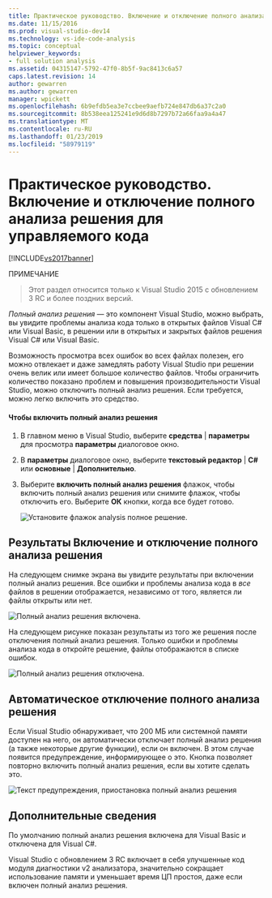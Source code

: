 ```yaml
---
title: Практическое руководство. Включение и отключение полного анализа решения для управляемого кода | Документация Майкрософт
ms.date: 11/15/2016
ms.prod: visual-studio-dev14
ms.technology: vs-ide-code-analysis
ms.topic: conceptual
helpviewer_keywords:
- full solution analysis
ms.assetid: 04315147-5792-47f0-8b5f-9ac8413c6a57
caps.latest.revision: 14
author: gewarren
ms.author: gewarren
manager: wpickett
ms.openlocfilehash: 6b9efdb5ea3e7ccbee9aefb724e847db6a37c2a0
ms.sourcegitcommit: 8b538eea125241e9d6d8b7297b72a66faa9a4a47
ms.translationtype: MT
ms.contentlocale: ru-RU
ms.lasthandoff: 01/23/2019
ms.locfileid: "58979119"
---
```

# <a name="how-to-enable-and-disable-full-solution-analysis-for-managed-code"></a>Практическое руководство. Включение и отключение полного анализа решения для управляемого кода
[!INCLUDE[vs2017banner](../includes/vs2017banner.md)]

ПРИМЕЧАНИЕ
>  Этот раздел относится только к Visual Studio 2015 с обновлением 3 RC и более поздних версий.  
  
 *Полный анализ решения* — это компонент Visual Studio, можно выбрать, вы увидите проблемы анализа кода только в открытых файлов Visual C# или Visual Basic, в решении или в открытых и закрытых файлов решения Visual C# или Visual Basic.  
  
 Возможность просмотра всех ошибок во всех файлах полезен, его можно отвлекает и даже замедлять работу Visual Studio при решении очень велик или имеет большое количество файлов.  Чтобы ограничить количество показано проблем и повышения производительности Visual Studio, можно отключить полный анализ решения. Если требуется, можно легко включить это средство.  
  
#### <a name="to-toggle-full-solution-analysis"></a>Чтобы включить полный анализ решения  
  
1.  В главном меню в Visual Studio, выберите **средства** &#124; **параметры** для просмотра **параметры** диалоговое окно.  
  
2.  В **параметры** диалоговое окно, выберите **текстовый редактор** &#124; **C#** или **основные** &#124; **Дополнительно**.  
  
3.  Выберите **включить полный анализ решения** флажок, чтобы включить полный анализ решения или снимите флажок, чтобы отключить его. Выберите **ОК** кнопки, когда все будет готово.  
  
     ![Установите флажок analysis полное решение. ](../code-quality/media/fsa-toolsoptions.png "FSA_ToolsOptions")  
  
## <a name="results-of-enabling-and-disabling-full-solution-analysis"></a>Результаты Включение и отключение полного анализа решения  
 На следующем снимке экрана вы увидите результаты при включении полный анализ решения. Все ошибки и проблемы анализа кода в *все* файлов в решении отображается, независимо от того, является ли файлы открыты или нет.  
  
 ![Полный анализ решения включена. ](../code-quality/media/fsa-enabled.png "FSA_Enabled")  
  
 На следующем рисунке показан результаты из того же решения после отключения полный анализ решения. Только ошибки и проблемы анализа кода в откройте решение, файлы отображаются в списке ошибок.  
  
 ![Полный анализ решения отключена. ](../code-quality/media/fsa-disabled.png "FSA_Disabled")  
  
## <a name="automatically-disabling-full-solution-analysis"></a>Автоматическое отключение полного анализа решения  
 Если Visual Studio обнаруживает, что 200 МБ или системной памяти доступен на него, он автоматически отключает полный анализ решения (а также некоторые другие функции), если он включен. В этом случае появится предупреждение, информирующее о это. Кнопка позволяет повторно включить полный анализ решения, если вы хотите сделать это.  
  
 ![Текст предупреждения, приостановка полный анализ решения](../code-quality/media/fsa-alert.png "FSA_Alert")  
  
## <a name="additional-details"></a>Дополнительные сведения  
 По умолчанию полный анализ решения включена для Visual Basic и отключена для Visual C#.  
  
 Visual Studio с обновлением 3 RC включает в себя улучшенные код модуля диагностики v2 анализатора, значительно сокращает использование памяти и уменьшает время ЦП простоя, даже если включен полный анализ решения.

